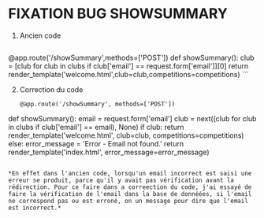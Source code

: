 # FIXATION BUG SHOWSUMMARY

1. Ancien code
    ```shell
@app.route('/showSummary',methods=['POST'])
def showSummary():
    club = [club for club in clubs if club['email'] == request.form['email']][0]
    return render_template('welcome.html',club=club,competitions=competitions)
    ```

2. Correction du code
   ```shell
   @app.route('/showSummary', methods=['POST'])
def showSummary():
    email = request.form['email']
    club = next((club for club in clubs if club['email'] == email), None)
    if club:
        return render_template('welcome.html', club=club, competitions=competitions)
    else:
        error_message = 'Error - Email not found.'
        return render_template('index.html', error_message=error_message)
```

*En effet dans l'ancien code, lorsqu'un email incorrect est saisi une erreur se produit, parce qu'il y avait pas vérification avant la rédirection. Pour ce faire dans a correection du code, j'ai essayé de faire la vérification de l'email dans la base de donnéées, si l'email ne correspond pas ou est erroné, on un message pour dire que l'email est incorrect.*




